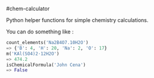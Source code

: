 #chem-calculator

Python helper functions for simple chemistry calculations.

You can do something like :
```python
count_elements('Na2B4O7.10H2O')
=> {'B': 4, 'H': 20, 'Na': 2, 'O': 17}
m('KAl(SO4)2·12H2O')
=> 474.2
isChemicalFormula('John Cena')
=> False
```